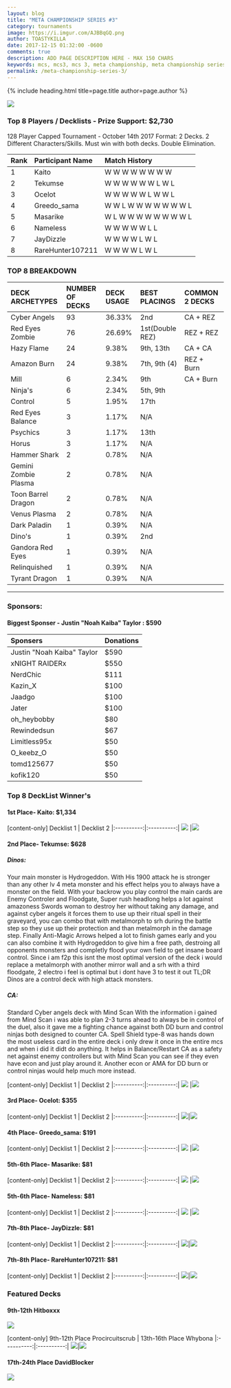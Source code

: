 ```yaml
---
layout: blog
title: "META CHAMPIONSHIP SERIES #3"
category: tournaments
image: https://i.imgur.com/AJBBqGQ.png
author: TOASTYKILLA
date: 2017-12-15 01:32:00 -0600
comments: true
description: ADD PAGE DESCRIPTION HERE - MAX 150 CHARS
keywords: mcs, mcs3, mcs 3, meta championship, meta championship series, meta championship 3, meta championship series 3, mcs decks, mcs3 decks
permalink: /meta-championship-series-3/
---
```


{% include heading.html title=page.title author=page.author %}

![](http://www.duellinksmeta.com/uploads/4/0/9/9/40991731/published/mcs-teaser-october-2.png?1508102475)

### Top 8 Players / Decklists - Prize Support: $2,730
 128 Player Capped Tournament - October 14th 2017
Format: 2 Decks. 2 Different Characters/Skills. Must win with both decks. Double Elimination.

|Rank|Participant Name|Match History
| :-------- | :-------- | :-------- |
|1| Kaito| W W W W W W W W
|2|Tekumse|W W W W W W L W L
|3|Ocelot|W W W W W L W W L
|4|Greedo_sama|W W L W W W W W W W L
|5|Masarike|W L W W W W W W W W L
|6|Nameless|W W W W W L L
|7|JayDizzle|W W W W L W L
|8|RareHunter107211|W W W W L W L

### TOP 8 BREAKDOWN

|DECK ARCHETYPES|NUMBER OF DECKS|DECK USAGE| BEST PLACINGS | COMMON 2 DECKS
| :-------- | :-------- | :-------- | :------ |:-------
|Cyber Angels|93 |36.33%|2nd|CA + REZ|
|Red Eyes Zombie|76|26.69%|1st(Double REZ)|REZ + REZ|
|Hazy Flame|24|9.38%|9th, 13th|CA + CA|
|Amazon Burn|24|9.38%|7th, 9th (4)|REZ + Burn|
|Mill|6|2.34%|9th|CA + Burn|
|Ninja's|6|2.34%|5th, 9th|
|Control|5|1.95%|17th|
|Red Eyes Balance|3|1.17%|N/A|
|Psychics|3|1.17%|13th|
|Horus|3|1.17%|N/A|
|Hammer Shark|2|0.78%|N/A|
|Gemini Zombie Plasma|2|0.78%|N/A|
|Toon Barrel Dragon|2|0.78%|N/A|
|Venus Plasma|2|0.78%|N/A|
|Dark Paladin|1|0.39%|N/A|
|Dino's|1|0.39%|2nd|
|Gandora Red Eyes|1|0.39%|N/A|
|Relinquished|1|0.39%|N/A|
|Tyrant Dragon|1|0.39%|N/A|

----------
### Sponsors:
#### Biggest Sponser - Justin "Noah Kaiba" Taylor : $590

|Sponsers|Donations
| :------- | :---- |
|Justin "Noah Kaiba" Taylor| $590|
|xNIGHT RAIDERx| $550|
|NerdChic|$111
|Kazin_X| $100|
|Jaadgo| $100|
|Jater|$100|
|oh_heybobby|$80|
|Rewindedsun|$67|
|Limitless95x|$50|
|O_keebz_O| $50|
|tomd125677|$50|
|kofik120|$50|

### Top 8 DeckList Winner's

#### 1st Place- Kaito: $1,334

[content-only]
Decklist 1 | Decklist 2
|:----------:|:----------:|
![](http://www.duellinksmeta.com/uploads/4/0/9/9/40991731/kaito-mcs-1-kaito-kaito_orig.png) |![](http://www.duellinksmeta.com/uploads/4/0/9/9/40991731/kaito-mcs-2-kaito-kaito_orig.png)

#### ​2nd Place- Tekumse: $628

##### Dinos:
Your main monster is Hydrogeddon. With His 1900 attack he is stronger than any other lv 4 meta monster and his effect helps you to always have a monster on the field. 
With your backrow you play control the main cards are Enemy Controler and Floodgate, Super rush headlong helps a lot against amazoness Swords woman to destroy her without taking any damage, and against cyber angels it forces them to use up their ritual spell in their graveyard, you can combo that with metalmorph to srh during the battle step so they use up their protection and than metalmorph in the damage step. Finally Anti-Magic Arrows helped a lot to finish games early and you can also combine it with Hydrogeddon to give him a free path, destroing all opponents monsters and completly flood your own field to get insane board control.
Since i am f2p this isnt the most optimal version of the deck
i would replace a metalmorph with another mirror wall and a srh with a third floodgate, 2 electro i feel is optimal but i dont have 3 to test it out
TL;DR Dinos are a control deck with high attack monsters.

##### CA:
Standard Cyber angels deck with Mind Scan
With the information i gained from Mind Scan i was able to plan 2-3 turns ahead to always be in control of the duel, also it gave me a fighting chance against both DD burn and control ninjas both designed to counter CA.
Spell Shield type-8 was hands down the most useless card in the entire deck i only drew it once in the entire mcs and when i did it didt do anything. It helps in Balance/Restart CA as a safety net against enemy controllers but with Mind Scan you can see if they even have econ and just play around it. Another econ or AMA for DD burn or control ninjas would help much more instead.

[content-only]
Decklist 1 | Decklist 2
|:----------:|:----------:|
![](http://www.duellinksmeta.com/uploads/4/0/9/9/40991731/tekumse-mcs-dl1-tekumse_orig.png) |![](http://www.duellinksmeta.com/uploads/4/0/9/9/40991731/tekumse-mcs-dl2-tekumse_orig.png)

#### ​3rd Place- Ocelot: $355

[content-only]
Decklist 1 | Decklist 2
|:----------:|:----------:|
![](http://www.duellinksmeta.com/uploads/4/0/9/9/40991731/ocelot-mcs-dl1-tony-wu_orig.png)|![](http://www.duellinksmeta.com/uploads/4/0/9/9/40991731/ocelot-mcs-dl2-tony-wu_1_orig.png)

#### ​4th Place- Greedo_sama: $191

[content-only]
Decklist 1 | Decklist 2
|:----------:|:----------:|
![](http://www.duellinksmeta.com/uploads/4/0/9/9/40991731/greedo-sama-mcs-dl1-benjamin-gro_orig.png) |![](http://www.duellinksmeta.com/uploads/4/0/9/9/40991731/greedo-sama-mcs-dl2-benjamin-gro_orig.png)

#### ​5th-6th Place- Masarike: $81

[content-only]
Decklist 1 | Decklist 2
|:----------:|:----------:|
![](http://www.duellinksmeta.com/uploads/4/0/9/9/40991731/img-6730-kevin-k_orig.png) |![](http://www.duellinksmeta.com/uploads/4/0/9/9/40991731/img-6731-kevin-k_orig.png)


#### ​5th-6th Place- Nameless: $81

[content-only]
Decklist 1 | Decklist 2
|:----------:|:----------:|
![](http://www.duellinksmeta.com/uploads/4/0/9/9/40991731/nameless-mcs-dl2-nameless-person_orig.png) |![](http://www.duellinksmeta.com/uploads/4/0/9/9/40991731/nameless-mcs-dl1-nameless-person_orig.png)

#### ​7th-8th Place- JayDizzle: $81

[content-only]
Decklist 1 | Decklist 2
|:----------:|:----------:|
![](http://www.duellinksmeta.com/uploads/4/0/9/9/40991731/jaydizzle-mcs-dl1-jay-dizzle_orig.png)|![](http://www.duellinksmeta.com/uploads/4/0/9/9/40991731/jaydizzle-mcs-dl2-jay-dizzle_orig.png)

#### ​7th-8th Place- RareHunter107211: $81

[content-only]
Decklist 1 | Decklist 2
|:----------:|:----------:|
![](http://www.duellinksmeta.com/uploads/4/0/9/9/40991731/img-1445-diego107211-escobar_orig.png)|![](http://www.duellinksmeta.com/uploads/4/0/9/9/40991731/img-1446-diego107211-escobar_orig.png)

### Featured Decks
#### 9th-12th Hitboxxx

![](http://www.duellinksmeta.com/uploads/4/0/9/9/40991731/img-20171013-wa0006-markus-bauer_orig.jpg)

[content-only]
​9th-12th Place Procircuitscrub | ​13th-16th Place Whybona 
|:----------:|:----------:|
![](http://www.duellinksmeta.com/uploads/4/0/9/9/40991731/prociruitscrub-mcs-dl1-steven-bates_orig.png)|![](http://www.duellinksmeta.com/uploads/4/0/9/9/40991731/whybona-mcs-dl1-charlie-whyborne_orig.png)

#### ​17th-24th Place DavidBlocker
![](http://www.duellinksmeta.com/uploads/4/0/9/9/40991731/davidb-mcs-dl1-david-blocker_orig.png)